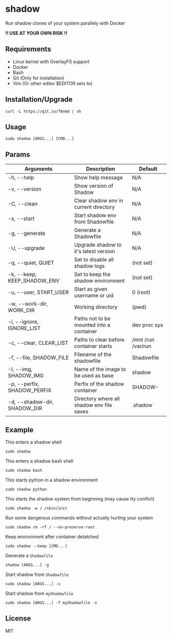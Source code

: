 # shadow
Run shadow clones of your system parallely with Docker

**!! USE AT YOUR OWN RISK !!**

## Requirements
- Linux kernel with OverlayFS support
- Docker
- Bash
- Git (Only for installation)
- Vim (Or other editor $EDITOR sets to)

## Installation/Upgrade
```
curl -L https://git.io/fAnmd | sh
```

## Usage
```
sudo shadow [ARGS...] [CMD...]
```

## Params
| Arguments                    | Description                               | Default            |
| ---------------------------- | ----------------------------------------- | ------------------ |
| -h, --help                   | Show help message                         | N/A                |
| -v, --version                | Show version of Shadow                    | N/A                |
| -C, --clean                  | Clear shadow env in current directory     | N/A                |
| -s, --start                  | Start shadow env from Shadowfile          | N/A                |
| -g, --generate               | Generate a Shadowfile                     | N/A                |
| -U, --upgrade                | Upgrade shadow to it's latest version     | N/A                |
| -q, --quiet, QUIET           | Set to disable all shadow logs            | (not set)          |
| -k, --keep, KEEP_SHADOW_ENV  | Set to keep the shadow environment        | (not set)          |
| -u, --user, START_USER       | Start as given username or uid            | 0 (root)           |
| -w, --work-dir, WORK_DIR     | Working directory                         | (pwd)              |
| -i, --ignore, IGNORE_LIST    | Paths not to be mounted into a container  | dev proc sys       |
| -c, --clear, CLEAR_LIST      | Paths to clear before container starts    | /mnt /run /var/run |
| -f, --file, SHADOW_FILE      | Filename of the shadowfile                | Shadowfile         |
| -I, --img, SHADOW_IMG        | Name of the image to be used as base      | shadow             |
| -p, --perfix, SHADOW_PERFIX  | Perfix of the shadow container            | SHADOW-            |
| -d, --shadow-dir, SHADOW_DIR | Directory where all shadow env file saves | .shadow            |

## Example
This enters a shadow shell
```
sudo shadow
```

This enters a shadow bash shell
```
sudo shadow bash
```

This starts python in a shadow environment
```
sudo shadow python
```

This starts the shadow system from beginning (may cause tty conflict)
```
sudo shadow -w / /sbin/init
```

Run some dangerous commands without actually hurting your system
```
sudo shadow rm -rf / --no-preserve-root
```

Keep environment after container detatched
```
sudo shadow --keep [CMD...]
```

Generate a `Shadowfile`
```
shadow [ARGS...] -g
```

Start shadow from `Shadowfile`
```
sudo shadow [ARGS...] -s
```

Start shadow from `myShadowfile`
```
sudo shadow [ARGS...] -f myShadowfile -s
```

## License
MIT

